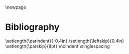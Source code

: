 \newpage

# Bibliography

\setlength{\parindent}{-0.4in}
\setlength{\leftskip}{0.4in}
\setlength{\parskip}{8pt}
\noindent
\singlespacing

<!-- ^[*Wald* (2008-09)]  --> <!-- regular citation -->
<!-- [@Abrahamsen, p. 21] --> <!-- citation from bib file -->

<!-- FiguresHere -->

<!-- TablesHere -->

